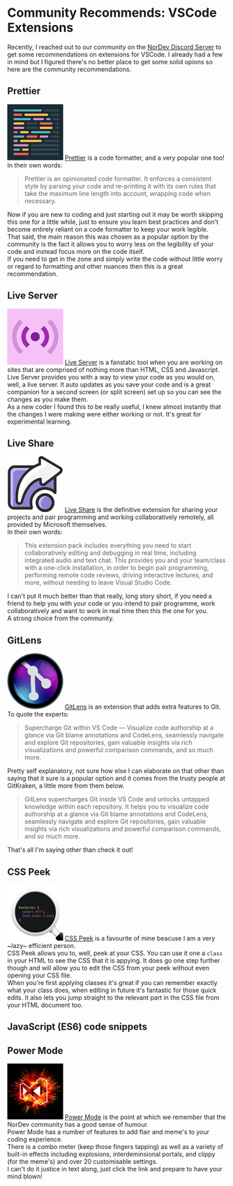 # Community Recommends: VSCode Extensions

Recently, I reached out to our community on the [NorDev Discord Server](https://discord.com/invite/WQwrYrS) to get some recommendations on extensions for VSCode. I already had a few in mind but I figured there's no better place to get some solid opions so here are the community recommendations.

## Prettier
![Prettier](Prettier.jpg)
[Prettier](https://marketplace.visualstudio.com/items?itemName=esbenp.prettier-vscode) is a code formatter, and a very popular one too!  
In their own words: 
> Prettier is an opinionated code formatter. It enforces a consistent style by parsing your code and re-printing it with its own rules that take the maximum line length into account, wrapping code when necessary.   

Now if you are new to coding and just starting out it may be worth skipping this one for a little while, just to ensure you learn best practices and don't become entirely reliant on a code formatter to keep your work legible.   
That said, the main reason this was chosen as a popular option by the community is the fact it allows you to worry less on the legibility of your code and instead focus more on the code itself.   
If you need to get in the zone and simply write the code without little worry or regard to formatting and other nuances then this is a great recommendation.  

## Live Server
![Live Server](Live_Server_Logo.jpg)
[Live Server](https://marketplace.visualstudio.com/items?itemName=ritwickdey.LiveServer) is a fanstatic tool when you are working on sites that are comprised of nothing more than HTML, CSS and Javascript.   
Live Server provides you with a way to view your code as you would on, well, a live server. It auto updates as you save your code and is a great companion for a second screen (or split screen) set up so you can see the changes as you make them.   
As a new coder I found this to be really useful, I knew almost instantly that the changes I were making were either working or not. It's great for experimental learning.   

## Live Share
![Live Share](Live_Share.jpg)
[Live Share](https://marketplace.visualstudio.com/items?itemName=MS-vsliveshare.vsliveshare-pack) is the definitive extension for sharing your projects and pair programming and working collaboratively remotely, all provided by Microsoft themselves.   
In their own words:
> This extension pack includes everything you need to start collaboratively editing and debugging in real time, including integrated audio and text chat. This provides you and your team/class with a one-click installation, in order to begin pair programming, performing remote code reviews, driving interactive lectures, and more, without needing to leave Visual Studio Code.   

I can't put it much better than that really, long story short, if you need a friend to help you with your code or you intend to pair programme, work collaboratively and want to work in real time then this the one for you.  
A strong choice from the community.   

## GitLens
![GitLens](GitLens.jpg)
[GitLens](https://marketplace.visualstudio.com/items?itemName=eamodio.gitlens) is an extension that adds extra features to Git.   
To quote the experts:
> Supercharge Git within VS Code — Visualize code authorship at a glance via Git blame annotations and CodeLens, seamlessly navigate and explore Git repositories, gain valuable insights via rich visualizations and powerful comparison commands, and so much more.   

Pretty self explanatory, not sure how else I can elaborate on that other than saying that it sure is a popular option and it comes from the trusty people at GitKraken, a little more from them below.

> GitLens supercharges Git inside VS Code and unlocks untapped knowledge within each repository. It helps you to visualize code authorship at a glance via Git blame annotations and CodeLens, seamlessly navigate and explore Git repositories, gain valuable insights via rich visualizations and powerful comparison commands, and so much more.   

That's all I'm saying other than check it out!   

## CSS Peek
![CSS Peek](CSS_Peek.jpg)
[CSS Peek](https://marketplace.visualstudio.com/items?itemName=pranaygp.vscode-css-peek) is a favourite of mine beacuse I am a very ~lazy~ efficient person.   
CSS Peek allows you to, well, peek at your CSS. You can use it one a `class` in your HTML to see the CSS that it is appying. It does go one step further though and will allow you to edit the CSS from your peek without even opening your CSS file.   
When you're first applying classes it's great if you can remember exactly what your class does, when editing in future it's fantastic for those quick edits. It also lets you jump straight to the relevant part in the CSS file from your HTML document too.   

## JavaScript (ES6) code snippets

## Power Mode
![Power Mode](Power_Mode.jpg)
[Power Mode](https://marketplace.visualstudio.com/items?itemName=hoovercj.vscode-power-mode) is the point at which we remember that the NorDev community has a good sense of humour.   
Power Mode has a number of features to add flair and meme's to your coding experience.   
There is a combo meter (keep those fingers tapping) as well as a variety of built-in effects including explosions, interdeminsional portals, and clippy (for the meme's) and over 20 customisable settings.   
I can't do it justice in text along, just click the link and prepare to have your mind blown!   

